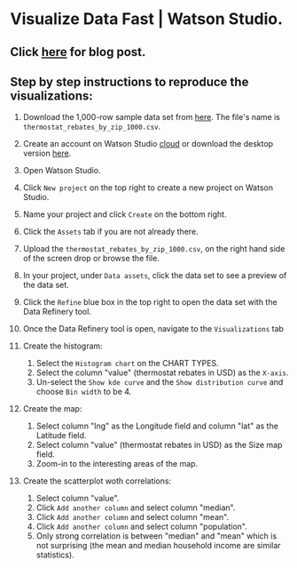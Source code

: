 # Visualize Data Fast | Watson Studio. 
## Click [here](https://medium.com/@jorge_castanon/visualize-data-fast-watson-studio-ae1ec63e9b8f?source=friends_link&sk=c9fc9c85f364bdc221a93c1ae78c26db) for blog post. 



## Step by step instructions to reproduce the visualizations:

1. Download the 1,000-row sample data set from [here](https://ibm.box.com/s/6fltz5ilap8pbwzu2tt1yxil6ldosc9d). The file's name is `thermostat_rebates_by_zip_1000.csv`.

1. Create an account on Watson Studio [cloud](https://www.ibm.com/cloud/watson-studio) or download the desktop version [here](https://www.ibm.com/products/watson-studio-desktop).

1. Open Watson Studio.

1. Click `New project` on the top right to create a new project on Watson Studio.

1. Name your project and click `Create` on the bottom right.

1. Click the `Assets` tab if you are not already there.

1. Upload the `thermostat_rebates_by_zip_1000.csv`, on the right hand side of the screen drop or browse the file.

1. In your project, under `Data assets`, click the data set to see a preview of the data set.

1. Click the `Refine` blue box in the top right to open the data set with the Data Refinery tool.

1. Once the Data Refinery tool is open, navigate to the `Visualizations` tab 

1. Create the histogram:
    1. Select the `Histogram chart` on the CHART TYPES.
    1. Select the column "value" (thermostat rebates in USD) as the `X-axis`.
    1. Un-select the `Show kde curve` and the `Show distribution curve` and choose `Bin width` to be 4.

1. Create the map:
    1. Select column "lng" as the Longitude field and column "lat" as the Latitude field.
    1. Select column "value" (thermostat rebates in USD) as the Size map field.
    1. Zoom-in to the interesting areas of the map.

1. Create the scatterplot woth correlations: 
    1. Select column "value".
    1. Click `Add another column` and select column "median".
    1. Click `Add another column` and select column "mean".
    1. Click `Add another column` and select column "population".
    1. Only strong correlation is between "median" and "mean" which is not surprising (the mean and median household income are similar statistics).
